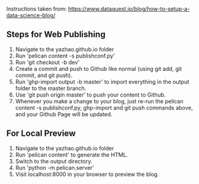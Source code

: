 Instructions taken from: https://www.dataquest.io/blog/how-to-setup-a-data-science-blog/

## Steps for Web Publishing
1. Navigate to the yazhao.github.io folder
2. Run 'pelican content -s publishconf.py'
3. Run 'git checkout -b dev'
4. Create a commit and push to Github like normal (using git add, git commit, and git push).
5. Run 'ghp-import output -b master' to import everything in the output folder to the master branch.
6. Use 'git push origin master' to push your content to Github.
7. Whenever you make a change to your blog, just re-run the pelican content -s publishconf.py, ghp-import and git push commands above, and your Github Page will be updated.

## For Local Preview
1. Navigate to the yazhao.github.io folder
2. Run 'pelican content' to generate the HTML.
3. Switch to the output directory.
4. Run 'python -m pelican.server'
5. Visit localhost:8000 in your browser to preview the blog.








